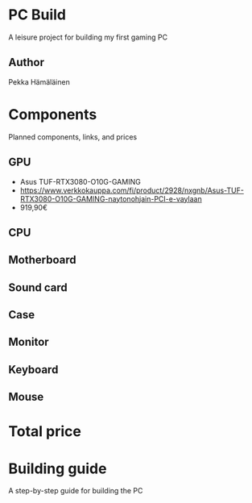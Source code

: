 # PC Build

A leisure project for building my first gaming PC


## Author

Pekka Hämäläinen


# Components

Planned components, links, and prices


## GPU

- Asus TUF-RTX3080-O10G-GAMING
- https://www.verkkokauppa.com/fi/product/2928/nxgnb/Asus-TUF-RTX3080-O10G-GAMING-naytonohjain-PCI-e-vaylaan
- 919,90€


## CPU


## Motherboard


## Sound card


## Case


## Monitor


## Keyboard


## Mouse


# Total price


# Building guide

A step-by-step guide for building the PC
